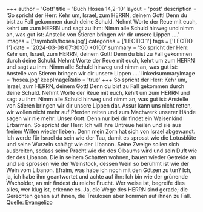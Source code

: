 +++
author = 'Gott'
title = 'Buch Hosea 14,2-10'
layout = 'post'
description = 'So spricht der Herr: Kehr um, Israel, zum HERRN, deinem Gott! Denn du bist zu Fall gekommen durch deine Schuld. Nehmt Worte der Reue mit euch, kehrt um zum HERRN und sagt zu ihm: Nimm alle Schuld hinweg und nimm an, was gut ist: Anstelle von Stieren bringen wir dir unsere Lippen ....'
images = ['/symbols/hosea.jpg']
categories = ['LECTIO 1']
tags = ['LECTIO 1']
date = '2024-03-08 07:30:00 +0100'
summary = 'So spricht der Herr: Kehr um, Israel, zum HERRN, deinem Gott! Denn du bist zu Fall gekommen durch deine Schuld. Nehmt Worte der Reue mit euch, kehrt um zum HERRN und sagt zu ihm: Nimm alle Schuld hinweg und nimm an, was gut ist: Anstelle von Stieren bringen wir dir unsere Lippen ....'
linkedsummaryImage = 'hosea.jpg'
keepImageRatio = 'true'
+++
So spricht der Herr: Kehr um, Israel, zum HERRN, deinem Gott! Denn du bist zu Fall gekommen durch deine Schuld.
Nehmt Worte der Reue mit euch, kehrt um zum HERRN und sagt zu ihm: Nimm alle Schuld hinweg und nimm an, was gut ist: Anstelle von Stieren bringen wir dir unsere Lippen dar.<!--more-->
Assur kann uns nicht retten, wir wollen nicht mehr auf Pferden reiten und zum Machwerk unserer Hände sagen wir nie mehr: Unser Gott. Denn nur bei dir findet ein Waisenkind Erbarmen. So spricht der Herr:
Ich will ihre Untreue heilen und sie aus freiem Willen wieder lieben. Denn mein Zorn hat sich von Israel abgewandt.
Ich werde für Israel da sein wie der Tau, damit es sprosst wie die Lotusblüte und seine Wurzeln schlägt wie der Libanon.
Seine Zweige sollen sich ausbreiten, sodass seine Pracht wie die des Ölbaums wird und sein Duft wie der des Libanon.
Die in seinem Schatten wohnen, bauen wieder Getreide an und sie sprossen wie der Weinstock, dessen Wein so berühmt ist wie der Wein vom Libanon.
Efraim, was habe ich noch mit den Götzen zu tun? Ich, ja, ich habe ihm geantwortet und achte auf ihn: Ich bin wie der grünende Wacholder, an mir findest du reiche Frucht.
Wer weise ist, begreife dies alles, wer klug ist, erkenne es. Ja, die Wege des HERRN sind gerade; die Gerechten gehen auf ihnen, die Treulosen aber kommen auf ihnen zu Fall.<br> [Quelle: Evangelizo](https://evangeliumtagfuertag.org/DE/gospel)